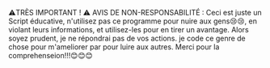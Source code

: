 ⚠️TRÈS IMPORTANT ! ⚠️
AVIS DE NON-RESPONSABILITÉ : Ceci est juste un Script éducative, n'utilisez pas ce programme pour nuire aux gens😢😢,
en violant leurs informations, et utilisez-les pour en tirer un avantage.
Alors soyez prudent, je ne répondrai pas de vos actions.
je code ce genre de chose pour m'ameliorer par pour luire aux autres.
Merci pour la comprehenseion!!!😊😊😊
